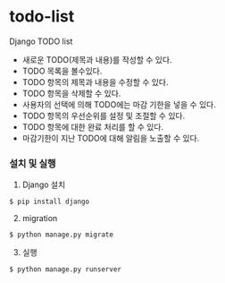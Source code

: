 # todo-list
Django TODO list

* 새로운 TODO(제목과 내용)를 작성할 수 있다.
* TODO 목록을 볼수있다.
* TODO 항목의 제목과 내용을 수정할 수 있다.
* TODO 항목을 삭제할 수 있다.
* 사용자의 선택에 의해 TODO에는 마감 기한을 넣을 수 있다.
* TODO 항목의 우선순위를 설정 및 조절할 수 있다.
* TODO 항목에 대한 완료 처리를 할 수 있다.
* 마감기한이 지난 TODO에 대해 알림을 노출할 수 있다.

### 설치 및 실행
1. Django 설치
```
$ pip install django
```
2. migration
```
$ python manage.py migrate
```
3. 실행
```
$ python manage.py runserver
```
